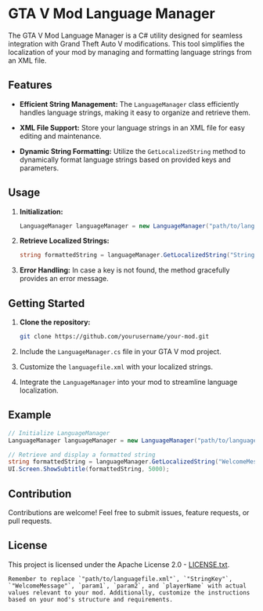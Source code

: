 # GTA V Mod Language Manager

The GTA V Mod Language Manager is a C# utility designed for seamless integration with Grand Theft Auto V modifications. This tool simplifies the localization of your mod by managing and formatting language strings from an XML file.

## Features

- **Efficient String Management:** The `LanguageManager` class efficiently handles language strings, making it easy to organize and retrieve them.

- **XML File Support:** Store your language strings in an XML file for easy editing and maintenance.

- **Dynamic String Formatting:** Utilize the `GetLocalizedString` method to dynamically format language strings based on provided keys and parameters.

## Usage

1. **Initialization:**
   ```csharp
   LanguageManager languageManager = new LanguageManager("path/to/languagefile.xml");
2. **Retrieve Localized Strings:**
   ```csharp
   string formattedString = languageManager.GetLocalizedString("StringKey", param1, param2);
3. **Error Handling:**
   In case a key is not found, the method gracefully provides an error message.

## Getting Started

1. **Clone the repository:**
   ```bash
   git clone https://github.com/yourusername/your-mod.git
2. Include the `LanguageManager.cs` file in your GTA V mod project.

3. Customize the `languagefile.xml` with your localized strings.

4. Integrate the `LanguageManager` into your mod to streamline language localization.

## Example
```csharp
// Initialize LanguageManager
LanguageManager languageManager = new LanguageManager("path/to/languagefile.xml");

// Retrieve and display a formatted string
string formattedString = languageManager.GetLocalizedString("WelcomeMessage", playerName);
UI.Screen.ShowSubtitle(formattedString, 5000);
```

## Contribution
Contributions are welcome! Feel free to submit issues, feature requests, or pull requests.

## License
This project is licensed under the Apache License 2.0 - [LICENSE.txt](LICENSE.txt).
```vbnet
Remember to replace `"path/to/languagefile.xml"`, `"StringKey"`, `"WelcomeMessage"`, `param1`, `param2`, and `playerName` with actual values relevant to your mod. Additionally, customize the instructions based on your mod's structure and requirements.
```
